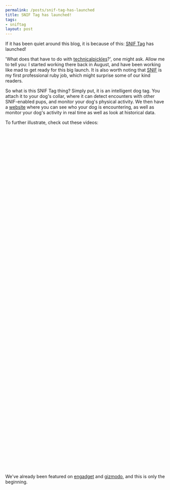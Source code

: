 ```yaml
--- 
permalink: /posts/snif-tag-has-launched
title: SNIF Tag has launched!
tags: 
- sniftag
layout: post
---
```

If it has been quiet around this blog, it is because of this: [SNIF Tag](http://sniftag.com) has launched!

'What does that have to do with [technicalpickles](/)?', one might ask. Allow me to tell you: I started working there back in August, and have been working like mad to get ready for this big launch. It is also worth noting that [SNIF](http://sniftag.com) is my first professional ruby job, which might surprise some of our kind readers.

So what is this SNIF Tag thing? Simply put, it is an intelligent dog tag. You attach it to your dog's collar, where it can detect encounters with other SNIF-enabled pups, and monitor your dog's physical activity. We then have a [website](http://sniftag.com) where you can see who your dog is encountering, as well as monitor your dog's activity in real time as well as look at historical data.

To further illustrate, check out these videos:

<object width="425" height="344"><param name="movie" value="http://www.youtube.com/v/TOBukj0SJqE&hl=en&fs=1"></param><param name="allowFullScreen" value="true"></param><param name="allowscriptaccess" value="always"></param><embed src="http://www.youtube.com/v/TOBukj0SJqE&hl=en&fs=1" type="application/x-shockwave-flash" allowscriptaccess="always" allowfullscreen="true" width="425" height="344"></embed></object>

<object width="425" height="344"><param name="movie" value="http://www.youtube.com/v/MJa6Ha1oRPo&hl=en&fs=1"></param><param name="allowFullScreen" value="true"></param><param name="allowscriptaccess" value="always"></param><embed src="http://www.youtube.com/v/MJa6Ha1oRPo&hl=en&fs=1" type="application/x-shockwave-flash" allowscriptaccess="always" allowfullscreen="true" width="425" height="344"></embed></object>

<object width="425" height="344"><param name="movie" value="http://www.youtube.com/v/BQ4LhDHlrkA&hl=en&fs=1"></param><param name="allowFullScreen" value="true"></param><param name="allowscriptaccess" value="always"></param><embed src="http://www.youtube.com/v/BQ4LhDHlrkA&hl=en&fs=1" type="application/x-shockwave-flash" allowscriptaccess="always" allowfullscreen="true" width="425" height="344"></embed></object>

We've already been featured on [engadget](http://www.engadget.com/2008/11/10/snif-tags-go-commercial-promise-to-monitor-your-dogs-activity/) and [gizmodo](http://gizmodo.com/5082676/snif-tag-social-networking-lets-your-dog-get-in-on-the-action), and this is only the beginning.
